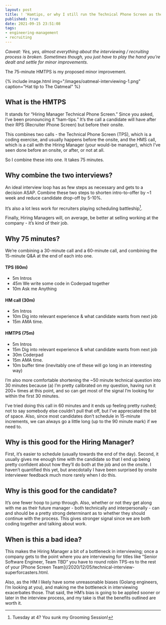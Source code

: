 ```yaml
---
layout: post
title: ! 'Hamtips, or why I still run the Technical Phone Screen as the Hiring Manager'
published: true
date: 2021-09-15 23:51:08
tags:
- engineering-management
- recruiting
---
```


_Caveat: Yes, yes, almost everything about the interviewing / recruiting process is broken. Sometimes though, you just have to play the hand you’re dealt and settle for minor improvements._

The 75-minute HMTPS is my proposed minor improvement.

{% include image.html
            img="/images/oatmeal-interviewing-1.png"
            caption="Hat tip to The Oatmeal"
%}

## What is the HMTPS
It stands for “Hiring Manager Technical Phone Screen.” Since you asked, I’ve been pronouncing it “ham-tips.” It’s the call a candidate will have after their RPS (Recruiter Phone Screen) but before their onsite.

This combines two calls - the Technical Phone Screen (TPS), which is a coding exercise, and usually happens before the onsite, and the HMS call, which is a call with the Hiring Manager (your would-be manager), which I’ve seen done before an onsite, or after, or not at all.

So I combine these into one.  It takes 75 minutes.

## Why combine the two interviews?
An ideal interview loop has as few steps as necessary and gets to a decision ASAP. Combine these two steps to shorten intro-to-offer by ~1 week and reduce candidate drop-off by 5-10%.

It’s also a lot less work for recruiters playing scheduling battleship[^1].

Finally, Hiring Managers will, on average, be better at selling working at the company - it’s kind of their job.


## Why 75 minutes?
We’re combining a 30-minute call and a 60-minute call, and combining the 15-minute Q&A at the end of each into one.

#### TPS (60m)

- 5m Intros
- 45m We write some code in Coderpad together
- 10m Ask me Anything

#### HM call (30m)

- 5m Intros
- 10m Dig into relevant experience & what candidate wants from next job
- 15m AMA time.

#### HMTPS (75m)
- 5m Intros
- 15m Dig into relevant experience & what candidate wants from next job
- 30m Coderpad
- 15m AMA time.
- 10m buffer time (inevitably one of these will go long in an interesting way)

I’m also more comfortable shortening the ~50 minute technical question into 30 minutes because (a) I’m pretty calibrated on my question, having run it 200+ times at this point, and so can get most of the signal I’m looking for within the first 30 minutes.

I’ve tried doing this call in 60 minutes and it ends up feeling pretty rushed; not to say somebody else couldn’t pull that off, but I’ve appreciated the bit of space. Also, since most candidates don’t schedule in 15-minute increments, we can always go a little long (up to the 90 minute mark) if we need to.

## Why is this good for the Hiring Manager?
First, it’s easier to schedule (usually towards the end of the day). Second, it usually gives me enough time with the candidate so that I end up being pretty confident about how they’ll do both at the job and on the onsite. I haven’t quantified this yet, but anecdotally I have been surprised by onsite interviewer feedback much more rarely when I do this.

## Why is this good for the candidate?
It’s one fewer hoop to jump through. Also, whether or not they get along with me as their future manager - both technically and interpersonally - can and should be a pretty strong determinant as to whether they should continue with the process. This gives stronger signal since we are both coding together and talking about work.

## When is this a bad idea?
This makes the Hiring Manager a bit of a bottleneck in interviewing; once a company gets to the point where you are interviewing for titles like “Senior Software Engineer, Team TBD” you have to round robin TPS-es to the rest of your [Phone Screen Team](/2020/12/05/technical-interview-superforcasters.html.

Also, as the HM I likely have some unreasonable biases (Golang engineers, I’m looking at you), and making me the bottleneck in interviewing exacerbates those. That said, the HM’s bias is going to be applied sooner or later in the interview process, and my take is that the benefits outlined are worth it.

[^1]: Tuesday at 4? You sunk my Grooming Session!

